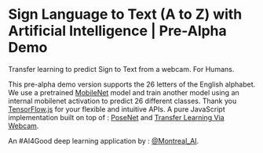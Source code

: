 # Sign Language to Text (A to Z) with Artificial Intelligence | Pre-Alpha Demo

Transfer learning to predict Sign to Text from a webcam. For Humans.

This pre-alpha demo version supports the 26 letters of the English alphabet. We use a pretrained [MobileNet](https://github.com/tensorflow/tfjs-examples/tree/master/mobilenet) model and train another model using an internal mobilenet activation to predict 26 different classes. Thank you [TensorFlow.js](https://js.tensorflow.org/) for your flexible and intuitive APIs. A pure JavaScript implementation built on top of :
    [PoseNet](https://github.com/tensorflow/tfjs-models/tree/master/posenet) and
    [Transfer Learning Via Webcam](https://github.com/tensorflow/tfjs-examples/tree/master/webcam-transfer-learning).
    
An #AI4Good deep learning application by : [@Montreal_AI](https://twitter.com/Montreal_AI).
